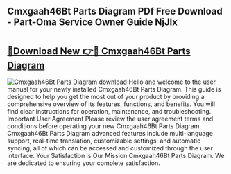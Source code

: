 ## Cmxgaah46Bt Parts Diagram PDf Free Download - Part-Oma Service Owner Guide NjJlx

# <h2><a href="http://dfkydqh.blite.top/?on=Cmxgaah46Bt+Parts+Diagram">🔗Download New 👉🔴 Cmxgaah46Bt Parts Diagram</a></h2>

[![Cmxgaah46Bt Parts Diagram download](https://i.imgur.com/lujVjoI.png)](http://dfkydqh.blite.top/?on=Cmxgaah46Bt+Parts+Diagram)
Hello and welcome to the user manual for your newly installed Cmxgaah46Bt Parts Diagram. This guide is designed to help you get the most out of your product by providing a comprehensive overview of its features, functions, and benefits. You will find clear instructions for operation, maintenance, and troubleshooting. Important User Agreement Please review the user agreement terms and conditions before operating your new Cmxgaah46Bt Parts Diagram. Cmxgaah46Bt Parts Diagram advanced features include multi-language support, real-time translation, customizable settings, and automatic syncing, all of which can be accessed and customized through the user interface. Your Satisfaction is Our Mission Cmxgaah46Bt Parts Diagram. We are dedicated to ensuring your complete satisfaction.
